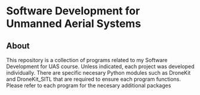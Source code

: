 # Software Development for Unmanned Aerial Systems

## About
This repository is a collection of programs related to my Software Development for UAS course. Unless indicated, each project was developed individually. There are specific necesary Python modules such as DroneKit and DroneKit_SITL that are required to ensure each program functions. Please refer to each program for the necesary additional packages

